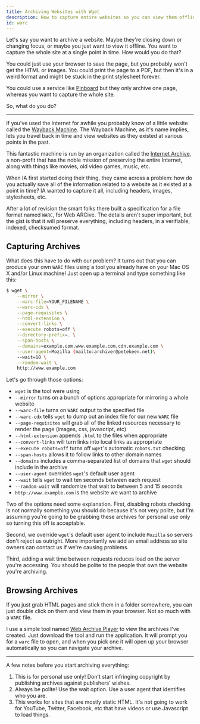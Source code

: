 ```yaml
---
title: Archiving Websites with Wget
description: How to capture entire websites so you can view them offline or save content before it disappears
id: warc
---
```


Let's say you want to archive a website. Maybe they're closing down or changing focus, or maybe you just want to view it offline.
You want to capture the whole site at a single point in time. 
How would you do that?

You could just use your browser to save the page, but you probably won't get the HTML or images.
You could print the page to a PDF, but then it's in a weird format and might be stuck in the print stylesheet forever.

You could use a service like [Pinboard](https://pinboard.in) but they only archive one page, whereas you want to capture the whole site.

So, what do you do?

***

If you've used the internet for awhile you probably know of a little website called the [Wayback Machine](https://archive.org/web/). 
The Wayback Machine, as it's name implies, lets you travel back in time and view websites as they existed at various points in the past.

This fantastic machine is run by an organization called the [Internet Archive](https://archive.org/), a non-profit that has the noble mission of preserving the entire Internet, along with things like movies, old video games, music, etc.

When IA first started doing their thing, they came across a problem: how do you actually save all of the information related to a website as it existed at a point in time? IA wanted to capture it all, including headers, images, stylesheets, etc.

After a lot of revision the smart folks there built a specification for a file format named `WARC`, for Web ARCive.
The details aren't super important, but the gist is that it will preserve everything, including headers, in a verifiable, indexed, checksumed format.

## Capturing Archives

What does this have to do with our problem?
It turns out that you can produce your own `WARC` files using a tool you already have on your Mac OS X and/or Linux machine!
Just open up a terminal and type something like this:


```bash
$ wget \
    --mirror \
    --warc-file=YOUR_FILENAME \
    --warc-cdx \
    --page-requisites \
    --html-extension \
    --convert-links \
    --execute robots=off \
    --directory-prefix=. \
    --span-hosts \
    --domains=example.com,www.example.com,cdn.example.com \
    --user-agent=Mozilla (mailto:archiver@petekeen.net)\
    --wait=10 \
    --random-wait \
    http://www.example.com
```

Let's go through those options:

* `wget` is the tool were using
* `--mirror` turns on a bunch of options appropriate for mirroring a whole website
* `--warc-file` turns on `WARC` output to the specified file
* `--warc-cdx` tells `wget` to dump out an index file for our new `WARC` file
* `--page-requisites` will grab all of the linked resources necessary to render the page (images, css, javascript, etc)
* `--html-extension` appends `.html` to the files when appropriate
* `--convert-links` will turn links into local links as appropriate
* `--execute robots=off` turns off `wget`'s automatic `robots.txt` checking
* `--span-hosts` allows it to follow links to other domain names
* `--domains` includes a comma-separated list of domains that `wget` should include in the archive
* `--user-agent` overrides `wget`'s default user agent
* `--wait` tells `wget` to wait ten seconds between each request
* `--random-wait` will randomize that wait to between 5 and 15 seconds
* `http://www.example.com` is the website we want to archive

Two of the options need some explanation.
First, disabling robots checking is not normally something you should do because it's not very polite, but I'm assuming you're going to be grabbing these archives for personal use only so turning this off is acceptable.

Second, we override `wget`'s default user agent to include `Mozilla` so servers don't reject us outright. More importantly we add an email address so site owners can contact us if we're causing problems.

Third, adding a wait time between requests reduces load on the server you're accessing.
You should be polite to the people that own the website you're archiving.

## Browsing Archives

If you just grab HTML pages and stick them in a folder somewhere, you can just double click on them and view them in your browser.
Not so much with a `WARC` file.

I use a simple tool named [Web Archive Player](https://github.com/ikreymer/webarchiveplayer) to view the archives I've created.
Just download the tool and run the application.
It will prompt you for a `warc` file to open, and when you pick one it will open up your browser automatically so you can navigate your archive.

***

A few notes before you start archiving everything:

1. This is for personal use only! Don't start infringing copyright by publishing archives against publishers' wishes.
2. Always be polite! Use the wait option. Use a user agent that identifies who you are.
3. This works for sites that are mostly static HTML. It's not going to work for YouTube, Twitter, Facebook, etc that have videos or use Javascript to load things.
